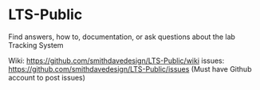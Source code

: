 # LTS-Public

Find answers, how to, documentation, or ask questions about the lab Tracking System

Wiki: https://github.com/smithdavedesign/LTS-Public/wiki
issues: https://github.com/smithdavedesign/LTS-Public/issues (Must have Github account to post issues)

